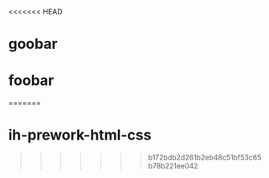 <<<<<<< HEAD
# goobar
# foobar
=======
# ih-prework-html-css
>>>>>>> b172bdb2d261b2eb48c51bf53c65b78b221ee042
